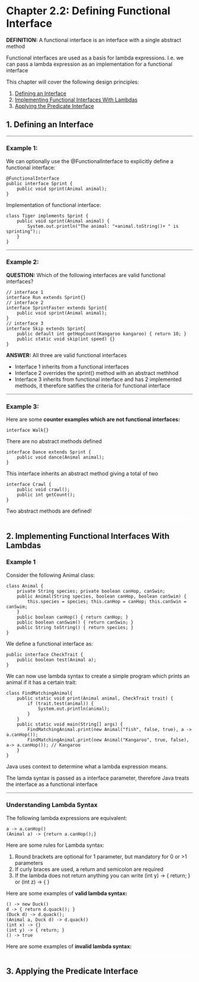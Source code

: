 # Chapter 2.2: Defining Functional Interface

**DEFINITION:** A functional interface is an interface with a single abstract method

Functional interfaces are used as a basis for lambda expressions. I.e. we can pass a lambda expression as an implementation for a functional interface

This chapter will cover the following design principles:
1) [Defining an Interface](#1-defining-an-interface) 
2) [Implementing Functional Interfaces With Lambdas](#2-implementing-functional-interfaces-with-lambdas) 
3) [Applying the Predicate Interface](#3-applying-the-predicate-interface) 





## 1. Defining an Interface
<hr style="border:none;background-color:gray; height:0.5px">

### Example 1:
We can optionally use the @FunctionalInterface to explicitly define a functional interface:

    @FunctionalInterface
    public interface Sprint {
        public void sprint(Animal animal);
    }

Implementation of functional interface:

    class Tiger implements Sprint {
        public void sprint(Animal animal) {
            System.out.println("The animal: "+animal.toString()+ " is sprinting");;
        }
    }

<hr style="border:none;background-color:gray; height:1px">


### Example 2:

**QUESTION:** Which of the following interfaces are valid functional interfaces?

    // interface 1
    interface Run extends Sprint{}
    // interface 2
    interface SprintFaster extends Sprint{
        public void sprint(Animal animal);
    }
    // interface 3
    interface Skip extends Sprint{
        public default int getHopCount(Kangaroo kangaroo) {	return 10; }
        public static void skip(int speed) {}
    }

**ANSWER:** All three are valid functional interfaces
- Interface 1 inherits from a functional interfaces
- Interface 2 overrides the sprint() method with an abstract methhod
- Interface 3 inherits from functional interface and has 2 implemented methods, it therefore satifies the criteria for functional interface

<hr style="border:none;background-color:gray; height:1px">

### Example 3:
Here are some **counter examples which are not functional interfaces:**


    interface Walk{}

There are no abstract methods defined

    interface Dance extends Sprint {
	    public void dance(Animal animal);
    }
    
This interface inherits an abstract method giving a total of two

    interface Crawl {
        public void crawl();
        public int getCount();
    }

Two abstract methods are defined!

<hr style="border:none;background-color:white; height:3px">

## 2. Implementing Functional Interfaces With Lambdas

### Example 1
Consider the following Animal class:

    class Animal {
        private String species; private boolean canHop, canSwin;
        public Animal(String species, boolean canHop, boolean canSwim) {
            this.species = species; this.canHop = canHop; this.canSwin = canSwim;
        }
        public boolean canHop() { return canHop; }
        public boolean canSwim() { return canSwin; }
        public String toString() { return species; }
    }

We define a functional interface as:

    public interface CheckTrait {
        public boolean test(Animal a);
    }

We can now use lambda syntax to create a simple program which prints an animal if it has a certain trait:

    class FindMatchingAnimal{
        public static void print(Animal animal, CheckTrait trait) {
            if (trait.test(animal)) {
                System.out.println(animal);
            }
        }
        public static void main(String[] args) {
            FindMatchingAnimal.print(new Animal("fish", false, true), a -> a.canHop());  
            FindMatchingAnimal.print(new Animal("Kangaroo", true, false), a-> a.canHop()); // Kangaroo
        }
    }

Java uses context to determine what a lambda expression means.

The lamda syntax is passed as a interface parameter, therefore Java treats the interface as a functional interface

<hr style="border:none;background-color:gray; height:0.5px">

### Understanding Lambda Syntax

The following lambda expressions are equivalent:

    a -> a.canHop()
    (Animal a) -> {return a.canHop();}

Here are some rules for Lambda syntax:
1) Round brackets are optional for 1 parameter, but mandatory for 0 or >1 parameters
2) If curly braces are used, a return and semicolon are required
3) If the lambda does not return anything you can write (int y) -> { return; } or (int z) -> { }

Here are some examples of **valid lambda syntax:**

    () -> new Duck()
    d -> { return d.quack(); }
    (Duck d) -> d.quack();
    (Animal a, Duck d) -> d.quack()
    (int x) -> {}
    (int y) -> { return; }
    () -> true

Here are some examples of **invalid lambda syntax:**


<hr style="border:none;background-color:white; height:3px">

## 3. Applying the Predicate Interface


